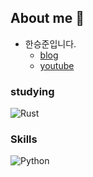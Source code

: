 ## About me 👋

* 한승준입니다.
  -  <a target="_blank" href=https://dosawasseungjun.github.io>blog</a>    
  -  <a target="_blank" href=https://www.youtube.com/channel/UC1B7Pdx5dveHmxEjh_SK2kg>youtube</a>      

<!--
**Dosawasseungjun/Dosawasseungjun** is a ✨ _special_ ✨ repository because its `README.md` (this file) appears on your GitHub profile.

Here are some ideas to get you started:

- 🔭 I’m currently working on ...
- 🌱 I’m currently learning ...
- 👯 I’m looking to collaborate on ...
- 🤔 I’m looking for help with ...
- 💬 Ask me about ...
- 📫 How to reach me: ...
- 😄 Pronouns: ...
- ⚡ Fun fact: ...
-->

### studying
<!--![로고명](https://img.shields.io/badge/로고명-원하는색상코드.svg?&style=for-the-badge&logo=로고명&logoColor=로고색상)-->
![Rust](https://img.shields.io/badge/Rust-000000.svg?&style=for-the-badge&logo=Rust&logoColor=Black)      

### Skills
![Python](https://img.shields.io/badge/Python-3776AB.svg?&style=for-the-badge&logo=Python&logoColor=white)

